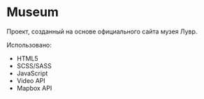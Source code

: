 # Museum
Проект, созданный на основе официального сайта музея Лувр.

Использовано: 
* HTML5
* SCSS/SASS
* JavaScript
* Video API
* Mapbox API
